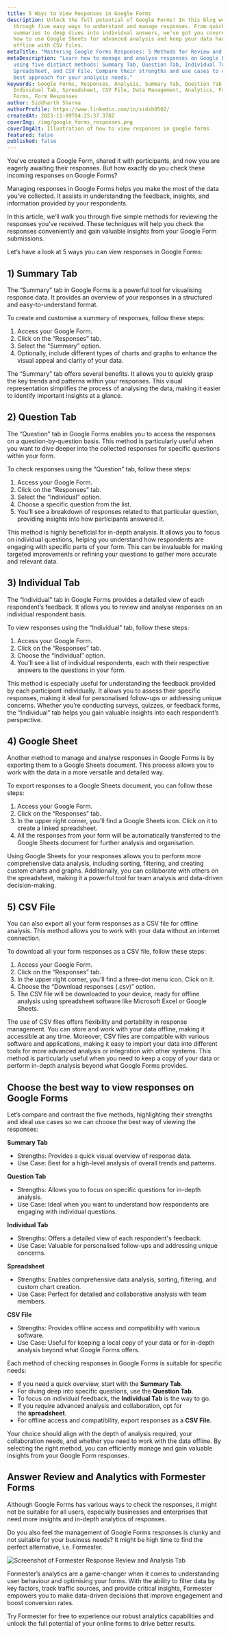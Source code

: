 ```yaml
---
title: 5 Ways to View Responses in Google Forms
description: Unlock the full potential of Google Forms! In this blog we walk you
  through five easy ways to understand and manage responses. From quick visual
  summaries to deep dives into individual answers, we've got you covered. Learn
  how to use Google Sheets for advanced analysis and keep your data handy
  offline with CSV files.
metaTitle: "Mastering Google Forms Responses: 5 Methods for Review and Analysis"
metaDescription: "Learn how to manage and analyse responses on Google Forms
  using five distinct methods: Summary Tab, Question Tab, Individual Tab,
  Spreadsheet, and CSV File. Compare their strengths and use cases to choose the
  best approach for your analysis needs."
keywords: Google Forms, Responses, Analysis, Summary Tab, Question Tab,
  Individual Tab, Spreadsheet, CSV File, Data Management, Analytics, Formester
  Forms, Form Responses
author: Siddharth Sharma
authorProfile: https://www.linkedin.com/in/sidsh0502/
createdAt: 2023-11-09T04:25:37.378Z
coverImg: /img/google_forms_responses.png
coverImgAlt: Illustration of how to view responses in google forms
featured: false
published: false
---
```

You’ve created a Google Form, shared it with participants, and now you are eagerly awaiting their responses. But how exactly do you check these incoming responses on Google Forms?

Managing responses in Google Forms helps you make the most of the data you’ve collected. It assists in understanding the feedback, insights, and information provided by your respondents.

In this article, we’ll walk you through five simple methods for reviewing the responses you’ve received. These techniques will help you check the responses conveniently and gain valuable insights from your Google Form submissions.

Let’s have a look at 5 ways you can view responses in Google Forms:

## 1) Summary Tab

The “Summary” tab in Google Forms is a powerful tool for visualising response data. It provides an overview of your responses in a structured and easy-to-understand format.

To create and customise a summary of responses, follow these steps:

1. Access your Google Form.
2. Click on the “Responses” tab.
3. Select the “Summary” option.
4. Optionally, include different types of charts and graphs to enhance the visual appeal and clarity of your data.

The “Summary” tab offers several benefits. It allows you to quickly grasp the key trends and patterns within your responses. This visual representation simplifies the process of analysing the data, making it easier to identify important insights at a glance.

## 2) Question Tab

The “Question” tab in Google Forms enables you to access the responses on a question-by-question basis. This method is particularly useful when you want to dive deeper into the collected responses for specific questions within your form.

To check responses using the “Question” tab, follow these steps:

1. Access your Google Form.
2. Click on the “Responses” tab.
3. Select the “Individual” option.
4. Choose a specific question from the list.
5. You’ll see a breakdown of responses related to that particular question, providing insights into how participants answered it.

This method is highly beneficial for in-depth analysis. It allows you to focus on individual questions, helping you understand how respondents are engaging with specific parts of your form. This can be invaluable for making targeted improvements or refining your questions to gather more accurate and relevant data.

## 3) Individual Tab

The “Individual” tab in Google Forms provides a detailed view of each respondent’s feedback. It allows you to review and analyse responses on an individual respondent basis.

To view responses using the “Individual” tab, follow these steps:

1. Access your Google Form.
2. Click on the “Responses” tab.
3. Choose the “Individual” option.
4. You’ll see a list of individual respondents, each with their respective answers to the questions in your form.

This method is especially useful for understanding the feedback provided by each participant individually. It allows you to assess their specific responses, making it ideal for personalised follow-ups or addressing unique concerns. Whether you’re conducting surveys, quizzes, or feedback forms, the “Individual” tab helps you gain valuable insights into each respondent’s perspective.

## 4) Google Sheet

Another method to manage and analyse responses in Google Forms is by exporting them to a Google Sheets document. This process allows you to work with the data in a more versatile and detailed way.

To export responses to a Google Sheets document, you can follow these steps:

1. Access your Google Form.
2. Click on the “Responses” tab.
3. In the upper right corner, you’ll find a Google Sheets icon. Click on it to create a linked spreadsheet.
4. All the responses from your form will be automatically transferred to the Google Sheets document for further analysis and organisation.

Using Google Sheets for your responses allows you to perform more comprehensive data analysis, including sorting, filtering, and creating custom charts and graphs. Additionally, you can collaborate with others on the spreadsheet, making it a powerful tool for team analysis and data-driven decision-making.

## 5) CSV File

You can also export all your form responses as a CSV file for offline analysis. This method allows you to work with your data without an internet connection.

To download all your form responses as a CSV file, follow these steps:

1. Access your Google Form.
2. Click on the “Responses” tab.
3. In the upper right corner, you’ll find a three-dot menu icon. Click on it.
4. Choose the “Download responses (.csv)” option.
5. The CSV file will be downloaded to your device, ready for offline analysis using spreadsheet software like Microsoft Excel or Google Sheets.

The use of CSV files offers flexibility and portability in response management. You can store and work with your data offline, making it accessible at any time. Moreover, CSV files are compatible with various software and applications, making it easy to import your data into different tools for more advanced analysis or integration with other systems. This method is particularly useful when you need to keep a copy of your data or perform in-depth analysis beyond what Google Forms provides.

## Choose **the best way to view responses on Google Forms**

Let’s compare and contrast the five methods, highlighting their strengths and ideal use cases so we can choose the best way of viewing the responses:

**Summary Tab**

* Strengths: Provides a quick visual overview of response data.
* Use Case: Best for a high-level analysis of overall trends and patterns.

**Question Tab**

* Strengths: Allows you to focus on specific questions for in-depth analysis.
* Use Case: Ideal when you want to understand how respondents are engaging with individual questions.

**Individual Tab**

* Strengths: Offers a detailed view of each respondent's feedback.
* Use Case: Valuable for personalised follow-ups and addressing unique concerns.

**Spreadsheet**

* Strengths: Enables comprehensive data analysis, sorting, filtering, and custom chart creation.
* Use Case: Perfect for detailed and collaborative analysis with team members.

**CSV File**

* Strengths: Provides offline access and compatibility with various software.
* Use Case: Useful for keeping a local copy of your data or for in-depth analysis beyond what Google Forms offers.

Each method of checking responses in Google Forms is suitable for specific needs:

* If you need a quick overview, start with the **Summary Tab**.
* For diving deep into specific questions, use the **Question Tab**.
* To focus on individual feedback, the **Individual Tab** is the way to go.
* If you require advanced analysis and collaboration, opt for the **spreadsheet**.
* For offline access and compatibility, export responses as a **CSV File**.

Your choice should align with the depth of analysis required, your collaboration needs, and whether you need to work with the data offline. By selecting the right method, you can efficiently manage and gain valuable insights from your Google Form responses.

## Answer Review and Analytics with Formester Forms

Although Google Forms has various ways to check the responses, it might not be suitable for all users, especially businesses and enterprises that need more insights and in-depth analytics of responses.

Do you also feel the management of Google Forms responses is clunky and not suitable for your business needs? It might be high time to find the perfect alternative, i.e. Formester.

![Screenshot of Formester Response Review and Analysis Tab](/img/image.png "Formester Response Analysis and Review")

Formester’s analytics are a game-changer when it comes to understanding user behaviour and optimising your forms. With the ability to filter data by key factors, track traffic sources, and provide critical insights, Formester empowers you to make data-driven decisions that improve engagement and boost conversion rates.

Try Formester for free to experience our robust analytics capabilities and unlock the full potential of your online forms to drive better results.